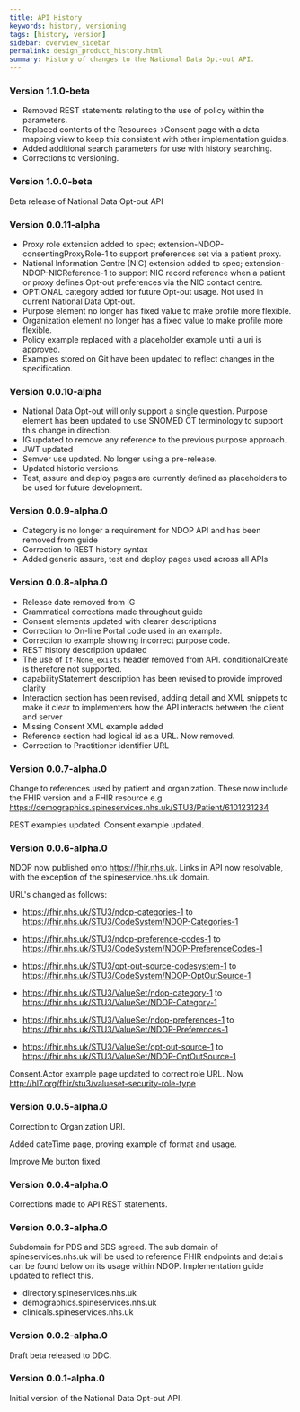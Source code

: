 ```yaml
---
title: API History
keywords: history, versioning
tags: [history, version]
sidebar: overview_sidebar
permalink: design_product_history.html
summary: History of changes to the National Data Opt-out API.
---
```

### Version 1.1.0-beta ###

- Removed REST statements relating to the use of policy within the parameters.
- Replaced contents of the Resources->Consent page with a data mapping view to keep this consistent with other implementation guides.
- Added additional search parameters for use with history searching.
- Corrections to versioning.

### Version 1.0.0-beta ###

Beta release of National Data Opt-out API

### Version 0.0.11-alpha

- Proxy role extension added to spec; extension-NDOP-consentingProxyRole-1 to support preferences set via a patient proxy.
- National Information Centre (NIC) extension added to spec; extension-NDOP-NICReference-1 to support NIC record reference when a patient or proxy defines Opt-out preferences via the NIC contact centre.
- OPTIONAL category added for future Opt-out usage. Not used in current National Data Opt-out.
- Purpose element no longer has fixed value to make profile more flexible.
- Organization element no longer has a fixed value to make profile more flexible.
- Policy example replaced with a placeholder example until a uri is approved.
- Examples stored on Git have been updated to reflect changes in the specification.


### Version 0.0.10-alpha

- National Data Opt-out will only support a single question. Purpose element has been updated to use SNOMED CT terminology to support this change in direction.
- IG updated to remove any reference to the previous purpose approach. 
- JWT updated
- Semver use updated. No longer using a pre-release.
- Updated historic versions.
- Test, assure and deploy pages are currently defined as placeholders to be used for future development.


### Version 0.0.9-alpha.0

- Category is no longer a requirement for NDOP API and has been removed from guide
- Correction to REST history syntax 
- Added generic assure, test and deploy pages used across all APIs

### Version 0.0.8-alpha.0

- Release date removed from IG
- Grammatical corrections made throughout guide
- Consent elements updated with clearer descriptions
- Correction to On-line Portal code used in an example.
- Correction to example showing incorrect purpose code.
- REST history description updated
- The use of `If-None_exists` header removed from API. conditionalCreate is therefore not supported.
- capabilityStatement description has been revised to provide improved clarity
- Interaction section has been revised, adding detail and XML snippets to make it clear to implementers how the API interacts between the client and server 
- Missing Consent XML example added
- Reference section had logical id as a URL. Now removed.
- Correction to Practitioner identifier URL

### Version 0.0.7-alpha.0

Change to references used by patient and organization. These now include the FHIR version and a FHIR resource e.g https://demographics.spineservices.nhs.uk/STU3/Patient/6101231234

REST examples updated.
Consent example updated.


### Version 0.0.6-alpha.0

NDOP now published onto https://fhir.nhs.uk. Links in API now resolvable, with the exception of the spineservice.nhs.uk domain.

URL's changed as follows:

- https://fhir.nhs.uk/STU3/ndop-categories-1 to https://fhir.nhs.uk/STU3/CodeSystem/NDOP-Categories-1
- https://fhir.nhs.uk/STU3/ndop-preference-codes-1 to https://fhir.nhs.uk/STU3/CodeSystem/NDOP-PreferenceCodes-1
- https://fhir.nhs.uk/STU3/opt-out-source-codesystem-1 to https://fhir.nhs.uk/STU3/CodeSystem/NDOP-OptOutSource-1

- https://fhir.nhs.uk/STU3/ValueSet/ndop-category-1 to https://fhir.nhs.uk/STU3/ValueSet/NDOP-Category-1
- https://fhir.nhs.uk/STU3/ValueSet/ndop-preferences-1 to https://fhir.nhs.uk/STU3/ValueSet/NDOP-Preferences-1
- https://fhir.nhs.uk/STU3/ValueSet/opt-out-source-1 to https://fhir.nhs.uk/STU3/ValueSet/NDOP-OptOutSource-1

Consent.Actor example page updated to correct role URL. Now http://hl7.org/fhir/stu3/valueset-security-role-type


### Version 0.0.5-alpha.0

Correction to Organization URI.

Added dateTime page, proving example of format and usage.

Improve Me button fixed. 
 
### Version 0.0.4-alpha.0 ###

Corrections made to API REST statements.


### Version 0.0.3-alpha.0 ###

Subdomain for PDS and SDS agreed. The sub domain of spineservices.nhs.uk will be used to reference FHIR endpoints and details can be found below on its usage within NDOP. Implementation guide updated to reflect this.

- directory.spineservices.nhs.uk
- demographics.spineservices.nhs.uk
- clinicals.spineservices.nhs.uk



### Version 0.0.2-alpha.0 ###

Draft beta released to DDC.

### Version 0.0.1-alpha.0 ###

Initial version of the National Data Opt-out API.

